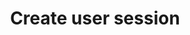 ---
title: Create user session
excerpt: >
  Creates a Redfast user session after verifying a partner-signed JWT. If the
  user does not exist, they will be provisioned automatically.
api:
  file: oas_session.yaml
  operationId: post_v1-jwt-session
hidden: false
---